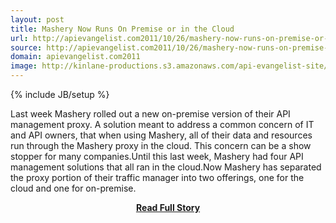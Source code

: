 ```yaml
---
layout: post
title: Mashery Now Runs On Premise or in the Cloud
url: http://apievangelist.com2011/10/26/mashery-now-runs-on-premise-or-in-the-cloud/
source: http://apievangelist.com2011/10/26/mashery-now-runs-on-premise-or-in-the-cloud/
domain: apievangelist.com2011
image: http://kinlane-productions.s3.amazonaws.com/api-evangelist-site/blog/mashery-logo.png
---
```

{% include JB/setup %}<p>Last week Mashery rolled out a new on-premise version of their API management proxy. A solution meant to address a common concern of IT and API owners, that when using Mashery, all of their data and resources run through the Mashery proxy in the cloud. This concern can be a show stopper for many companies.Until this last week, Mashery had four API management solutions that all ran in the cloud.Now Mashery has separated the proxy portion of their traffic manager into two offerings, one for the cloud and one for on-premise.</p>
<center><p><a href="http://apievangelist.com2011/10/26/mashery-now-runs-on-premise-or-in-the-cloud/" style='padding:25px; font-sze:18px; font-weight: bold;'>Read Full Story</a></p></center>
